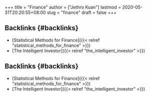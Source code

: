 +++
title = "Finance"
author = ["Jethro Kuan"]
lastmod = 2020-05-31T20:20:55+08:00
slug = "finance"
draft = false
+++

## Backlinks {#backlinks}

- [Statistical Methods for Finance]({{< relref "statistical_methods_for_finance" >}})
- [The Intelligent Investor]({{< relref "the_intelligent_investor" >}})

## Backlinks {#backlinks}

- [Statistical Methods for Finance]({{< relref "statistical_methods_for_finance" >}})
- [The Intelligent Investor]({{< relref "the_intelligent_investor" >}})
